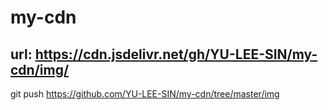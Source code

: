 # my-cdn

## url: https://cdn.jsdelivr.net/gh/YU-LEE-SIN/my-cdn/img/

git push https://github.com/YU-LEE-SIN/my-cdn/tree/master/img
